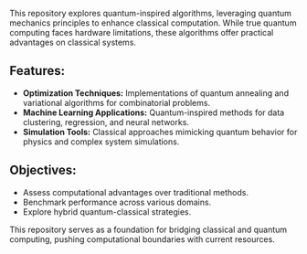 This repository explores quantum-inspired algorithms, leveraging quantum mechanics principles to enhance classical computation. While true quantum computing faces hardware limitations, these algorithms offer practical advantages on classical systems.

<h2>Features:</h2>
<ul>
    <li><strong>Optimization Techniques:</strong> Implementations of quantum annealing and variational algorithms for combinatorial problems.</li>
    <li><strong>Machine Learning Applications:</strong> Quantum-inspired methods for data clustering, regression, and neural networks.</li>
    <li><strong>Simulation Tools:</strong> Classical approaches mimicking quantum behavior for physics and complex system simulations.</li>
</ul>

<h2>Objectives:</h2>
<ul>
    <li>Assess computational advantages over traditional methods.</li>
    <li>Benchmark performance across various domains.</li>
    <li>Explore hybrid quantum-classical strategies.</li>
</ul>

<p>This repository serves as a foundation for bridging classical and quantum computing, pushing computational boundaries with current resources.</p>
